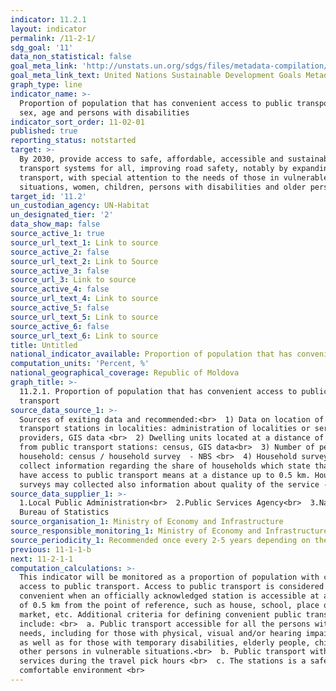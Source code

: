```yaml
---
indicator: 11.2.1
layout: indicator
permalink: /11-2-1/
sdg_goal: '11'
data_non_statistical: false
goal_meta_link: 'http://unstats.un.org/sdgs/files/metadata-compilation/Metadata-Goal-11.pdf'
goal_meta_link_text: United Nations Sustainable Development Goals Metadata (pdf 2066kB)
graph_type: line
indicator_name: >-
  Proportion of population that has convenient access to public transport, by
  sex, age and persons with disabilities
indicator_sort_order: 11-02-01
published: true
reporting_status: notstarted
target: >-
  By 2030, provide access to safe, affordable, accessible and sustainable
  transport systems for all, improving road safety, notably by expanding public
  transport, with special attention to the needs of those in vulnerable
  situations, women, children, persons with disabilities and older persons
target_id: '11.2'
un_custodian_agency: UN-Habitat
un_designated_tier: '2'
data_show_map: false
source_active_1: true
source_url_text_1: Link to source
source_active_2: false
source_url_text_2: Link to Source
source_active_3: false
source_url_3: Link to source
source_active_4: false
source_url_text_4: Link to source
source_active_5: false
source_url_text_5: Link to source
source_active_6: false
source_url_text_6: Link to source
title: Untitled
national_indicator_available: Proportion of population that has convenient access to public transport
computation_units: 'Percent, %'
national_geographical_coverage: Republic of Moldova
graph_title: >-
  11.2.1. Proportion of population that has convenient access to public
  transport 
source_data_source_1: >-
  Sources of exiting data and recommended:<br>  1) Data on location of public
  transport stations in localities: administration of localities or service
  providers, GIS data <br>  2) Dwelling units located at a distance of 500 m
  from public transport stations: census, GIS data<br>  3) Number of persons per
  household: census / household survey  - NBS <br>  4) Household surveys which
  collect information regarding the share of households which state that they
  have access to public transport means at a distance up to 0.5 km. Household
  surveys may collected also information about quality of the service -NSB 
source_data_supplier_1: >-
  1.Local Public Administration<br>  2.Public Services Agency<br>  3.National
  Bureau of Statistics
source_organisation_1: Ministry of Economy and Infrastructure
source_responsible_monitoring_1: Ministry of Economy and Infrastructure
source_periodicity_1: Recommended once every 2-5 years depending on the identified data source
previous: 11-1-1-b
next: 11-2-1-1
computation_calculations: >-
  This indicator will be monitored as a proportion of population with convenient
  access to public transport. Access to public transport is considered to be
  convenient when an officially acknowledged station is accessible at a distance
  of 0.5 km from the point of reference, such as house, school, place of work,
  market, etc. Additional criteria for defining convenient public transportation
  include: <br>  a. Public transport accessible for all the persons with special
  needs, including for those with physical, visual and/or hearing impairments,
  as well as for those with temporary disabilities, elderly people, children and
  other persons in vulnerable situations.<br>  b. Public transport with frequent
  services during the travel pick hours <br>  c. The stations is a safe and
  comfortable environment <br>
---
```

